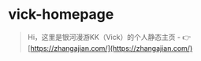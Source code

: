 # vick-homepage

> Hi，这里是银河漫游KK（Vick）的个人静态主页 - 👉 [https://zhangajian.com/](https://zhangajian.com/)
